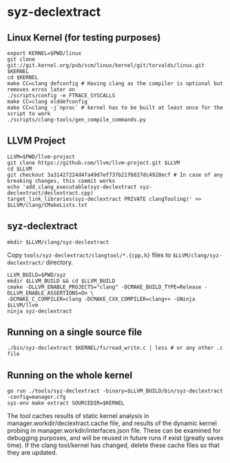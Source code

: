 # syz-declextract

## Linux Kernel (for testing purposes)
```
export KERNEL=$PWD/linux
git clone git://git.kernel.org/pub/scm/linux/kernel/git/torvalds/linux.git $KERNEL
cd $KERNEL
make CC=clang defconfig # Having clang as the compiler is optional but removes erros later on
./scripts/config -e FTRACE_SYSCALLS
make CC=clang olddefconfig
make CC=clang -j`nproc` # kernel has to be built at least once for the script to work
./scripts/clang-tools/gen_compile_commands.py
```

## LLVM Project
```
LLVM=$PWD/llvm-project
git clone https://github.com/llvm/llvm-project.git $LLVM
cd $LLVM
git checkout 3a31427224d4fa49d7ef737b21f6027dc4928ecf # In case of any breaking changes, this commit works
echo 'add_clang_executable(syz-declextract syz-declextract/declextract.cpp)
target_link_libraries(syz-declextract PRIVATE clangTooling)' >> $LLVM/clang/CMakeLists.txt
```

## syz-declextract
```
mkdir $LLVM/clang/syz-declextract
```
Copy `tools/syz-declextract/clangtool/*.{cpp,h}` files to `$LLVM/clang/syz-declextract/` directory.
```
LLVM_BUILD=$PWD/syz
mkdir $LLVM_BUILD && cd $LLVM_BUILD
cmake -DLLVM_ENABLE_PROJECTS="clang" -DCMAKE_BUILD_TYPE=Release -DLLVM_ENABLE_ASSERTIONS=On \
-DCMAKE_C_COMPILER=clang -DCMAKE_CXX_COMPILER=clang++ -GNinja $LLVM/llvm
ninja syz-declextract
```

## Running on a single source file
```
./bin/syz-declextract $KERNEL/fs/read_write.c | less # or any other .c file
```

## Running on the whole kernel
```
go run ./tools/syz-declextract -binary=$LLVM_BUILD/bin/syz-declextract -config=manager.cfg
syz-env make extract SOURCEDIR=$KERNEL
```

The tool caches results of static kernel analysis in manager.workdir/declextract.cache file,
and results of the dynamic kernel probing in manager.workdir/interfaces.json file.
These can be examined for debugging purposes, and will be reused in future runs if exist
(greatly saves time). If the clang tool/kernel has changed, delete these cache files
so that they are updated.
